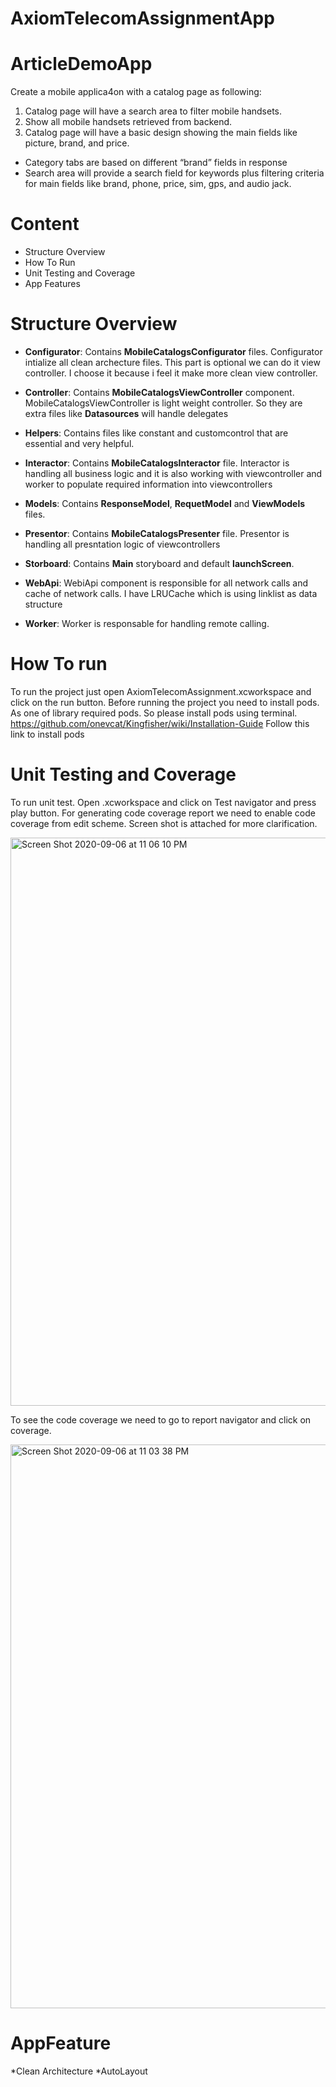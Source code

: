 # AxiomTelecomAssignmentApp

# ArticleDemoApp

Create a mobile applica4on with a catalog page as following:
1. Catalog page will have a search area to filter mobile handsets.
2. Show all mobile handsets retrieved from backend.
3. Catalog page will have a basic design showing the main fields like picture, brand, and
price.
- Category tabs are based on different “brand” fields in response
- Search area will provide a search field for keywords plus filtering criteria for main fields like
brand, phone, price, sim, gps, and audio jack. 

# Content


 * Structure Overview
 * How To Run
 * Unit Testing and Coverage
 * App Features
 
 
 # Structure Overview
 
 * **Configurator**: Contains **MobileCatalogsConfigurator** files. Configurator intialize all clean archecture files. This part is optional we can do it view controller. I choose it because i feel it make more clean view controller. 
 * **Controller**: Contains **MobileCatalogsViewController** component. MobileCatalogsViewController is light weight controller. So they are extra files like **Datasources** will handle delegates
 
 * **Helpers**: Contains files like constant and customcontrol that are essential and very helpful. 
 
 * **Interactor**: Contains **MobileCatalogsInteractor** file. Interactor is handling all business logic and it is also working with viewcontroller and worker to populate required information into viewcontrollers 
 
 * **Models**: Contains **ResponseModel**, **RequetModel** and **ViewModels** files. 
 * **Presentor**: Contains **MobileCatalogsPresenter** file. Presentor is handling all presntation logic of viewcontrollers

  * **Storboard**: Contains **Main** storyboard and default **launchScreen**.
   
  * **WebApi**: WebiApi component is responsible for all network calls and cache of network calls. I have LRUCache which is using linklist as data structure
  * **Worker**: Worker is responsable for handling remote calling.

# How To run

To run the project just open AxiomTelecomAssignment.xcworkspace and click on the run button. Before running the project you need to install pods. As one of library required pods. So please install pods using terminal. https://github.com/onevcat/Kingfisher/wiki/Installation-Guide Follow this link to install pods

# Unit Testing and Coverage
To run unit test. Open .xcworkspace and click on Test navigator and press play button. For generating code coverage report we need to enable code coverage from edit scheme. Screen shot is attached for more clarification. 


<img width="909" alt="Screen Shot 2020-09-06 at 11 06 10 PM" src="https://user-images.githubusercontent.com/13622096/92333315-8f1c2080-f095-11ea-889e-db19f98fa78a.png">


To see the code coverage we need to go to report navigator and click on coverage.

<img width="902" alt="Screen Shot 2020-09-06 at 11 03 38 PM" src="https://user-images.githubusercontent.com/13622096/92333255-36e51e80-f095-11ea-8019-a7a47f93c67d.png">




# AppFeature
  *Clean Architecture 
  *AutoLayout
  



